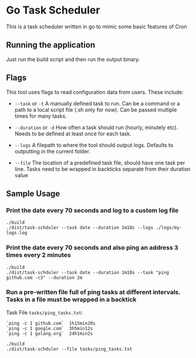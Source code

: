 # Go Task Scheduler

This is a task scheduler written in go to mimic some basic features of Cron

## Running the application

Just run the build script and then run the output binary.

## Flags

This tool uses flags to read configuration data from users. These include:

- `--task` or `-t` A manually defined task to run. Can be a command or a path to a local script file (.sh only for now).
  Can be passed multiple times for many tasks.


- `--duration` or `-d` How often a task should run (hourly, minutely etc). Needs to be defined at least once for each
  task.


- `--logs` A filepath to where the tool should output logs. Defaults to outputting in the current folder.


- `--file` The location of a predefined task file, should have one task per line. Tasks need to be wrapped in backticks separate from their duration value

## Sample Usage

### Print the date every 70 seconds and log to a custom log file

```
./build
./dist/task-schduler --task date --duration 1m10s --logs ./logs/my-logs.log
```

### Print the date every 70 seconds and also ping an address 3 times every 2 minutes

```
./build
./dist/task-schduler --task date --duration 1m10s --task "ping github.com -c3" --duration 2m
```

### Run a pre-written file full of ping tasks at different intervals. Tasks in a file must be wrapped in a backtick

Task File `tasks/ping_tasks.txt`:

```
`ping -c 1 github.com`  1h15min20s
`ping -c 1 google.com`  3h5min12s
`ping -c 1 golang.org`  24h1min2s
```

```
./build
./dist/task-schduler --file tasks/ping_tasks.txt
```